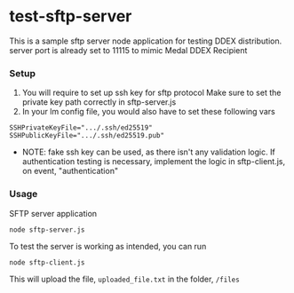 # test-sftp-server
This is a sample sftp server node application for testing DDEX distribution.
server port is already set to 11115 to mimic Medal DDEX Recipient

### Setup
1. You will require to set up ssh key for sftp protocol
Make sure to set the private key path correctly in sftp-server.js
2. In your lm config file, you would also have to set these following vars
```shell
SSHPrivateKeyFile=".../.ssh/ed25519"
SSHPublicKeyFile=".../.ssh/ed25519.pub"
```
* NOTE: fake ssh key can be used, as there isn't any validation logic. 
If authentication testing is necessary, implement the logic in sftp-client.js, 
on event, "authentication"

### Usage

SFTP server application
```shell
node sftp-server.js
```

To test the server is working as intended, you can run
```shell
node sftp-client.js
```

This will upload the file, `uploaded_file.txt` in the folder, `/files`